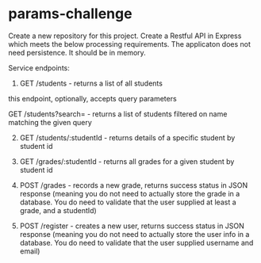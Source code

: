 # params-challenge
Create a new repository for this project. Create a Restful API in Express which meets the below processing requirements. The applicaton does not need persistence. It should be in memory.

Service endpoints:

1. GET /students - returns a list of all students

  this endpoint, optionally, accepts query parameters
  
  GET /students?search=<query> - returns a list of students filtered on name matching the given query
  
2. GET /students/:studentId - returns details of a specific student by student id

3. GET /grades/:studentId - returns all grades for a given student by student id

4. POST /grades - records a new grade, returns success status in JSON response (meaning you do not need to actually store the grade in a database. You do need to      validate that the user supplied at least a grade, and a studentId)

5. POST /register - creates a new user, returns success status in JSON response (meaning you do not need to actually store the user info in a database. You do need    to validate that the user supplied username and email)
